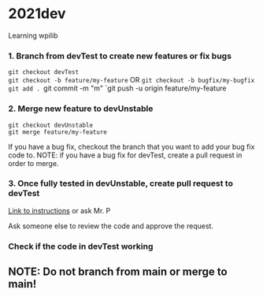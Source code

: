 # 2021dev
Learning wpilib

### 1. Branch from devTest to create new features or fix bugs

`git checkout devTest`  
`git checkout -b feature/my-feature` OR `git checkout -b bugfix/my-bugfix`
`git add .
`git commit -m "m"
`git push -u origin feature/my-feature 

### 2. Merge new feature to devUnstable
  
`git checkout devUnstable`  
`git merge feature/my-feature`

If you have a bug fix, checkout the branch that you want to add your bug fix code to. NOTE: if you have a bug fix for devTest, create a pull request in order to merge.

### 3. Once fully tested in devUnstable, create pull request to devTest

[Link to instructions](https://docs.github.com/en/github/collaborating-with-pull-requests/proposing-changes-to-your-work-with-pull-requests/creating-a-pull-request) or ask Mr. P
  
Ask someone else to review the code and approve the request.
  
### Check if the code in devTest working
  
## NOTE: Do not branch from main or merge to main!
